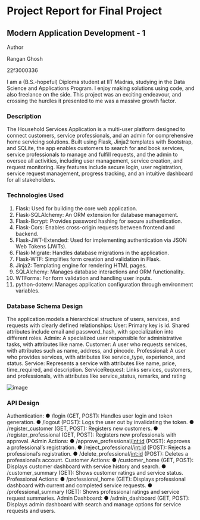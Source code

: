 # Project Report for Final Project
## Modern Application Development - 1

Author

Rangan Ghosh

22f3000336

I am a (B.S.-hopeful) Diploma student at IIT Madras, studying in the Data Science and Applications
Program. I enjoy making solutions using code, and also freelance on the side. This project was an exciting
endeavour, and crossing the hurdles it presented to me was a massive growth factor.

### Description
The Household Services Application is a multi-user platform designed to connect customers, service
professionals, and an admin for comprehensive home servicing solutions. Built using Flask, Jinja2
templates with Bootstrap, and SQLite, the app enables customers to search for and book services, service
professionals to manage and fulfill requests, and the admin to oversee all activities, including user
management, service creation, and request monitoring. Key features include secure login, user
registration, service request management, progress tracking, and an intuitive dashboard for all
stakeholders.

### Technologies Used
1. Flask: Used for building the core web application.
2. Flask-SQLAlchemy: An ORM extension for database management.
3. Flask-Bcrypt: Provides password hashing for secure authentication.
4. Flask-Cors: Enables cross-origin requests between frontend and backend.
5. Flask-JWT-Extended: Used for implementing authentication via JSON Web Tokens (JWTs).
6. Flask-Migrate: Handles database migrations in the application.
7. Flask-WTF: Simplifies form creation and validation in Flask.
8. Jinja2: Templating engine for rendering HTML pages.
9. SQLAlchemy: Manages database interactions and ORM functionality.
10. WTForms: For form validation and handling user inputs.
11. python-dotenv: Manages application configuration through environment variables.

### Database Schema Design
The application models a hierarchical structure of users, services, and requests with clearly defined
relationships:
User: Primary key is id. Shared attributes include email and password_hash, with specialization into
different roles.
Admin: A specialized user responsible for administrative tasks, with attributes like name.
Customer: A user who requests services, with attributes such as name, address, and pincode.
Professional: A user who provides services, with attributes like service_type, experience, and status.
Service: Represents a service with attributes like name, price, time_required, and description.
ServiceRequest: Links services, customers, and professionals, with attributes like service_status,
remarks, and rating

![image](https://github.com/user-attachments/assets/04d3a21e-a904-49c6-8947-9e72966bc594)


### API Design
Authentication:
● /login (GET, POST): Handles user login and token generation.
● /logout (POST): Logs the user out by invalidating the token.
● /register_customer (GET, POST): Registers new customers.
● /register_professional (GET, POST): Registers new professionals with approval.
Admin Actions:
● /approve_professional/<int:id> (POST): Approves a professional’s registration.
● /reject_professional/<int:id> (POST): Rejects a professional’s registration.
● /delete_professional/<int:id> (POST): Deletes a professional’s account.
Customer Actions:
● /customer_home (GET, POST): Displays customer dashboard with service history and search.
● /customer_summary (GET): Shows customer ratings and service status.
Professional Actions:
● /professional_home (GET): Displays professional dashboard with current and completed service
requests.
● /professional_summary (GET): Shows professional ratings and service request summaries.
Admin Dashboard:
● /admin_dashboard (GET, POST): Displays admin dashboard with search and manage options for
service requests and users.
